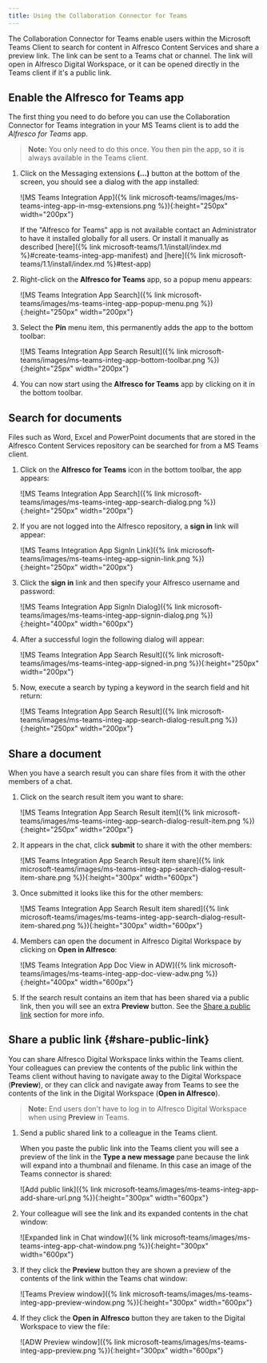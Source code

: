 ```yaml
---
title: Using the Collaboration Connector for Teams
---
```


The Collaboration Connector for Teams enable users within the Microsoft Teams Client to search for content in
Alfresco Content Services and share a preview link. The link can be sent to a Teams chat or channel. The link will open
in Alfresco Digital Workspace, or it can be opened directly in the Teams client if it's a public link.

## Enable the Alfresco for Teams app

The first thing you need to do before you can use the Collaboration Connector for Teams integration in your 
MS Teams client is to add the *Alfresco for Teams* app.

>**Note:** You only need to do this once. You then pin the app, so it is always available in the Teams client.

1. Click on the Messaging extensions **(...)** button at the bottom of the screen, you should see a dialog with the 
   app installed:

   ![MS Teams Integration App]({% link microsoft-teams/images/ms-teams-integ-app-in-msg-extensions.png %}){:height="250px" width="200px"}

   If the "Alfresco for Teams" app is not available contact an Administrator to have it installed globally for all users.
   Or install it manually as described [here]({% link microsoft-teams/1.1/install/index.md %}#create-teams-integ-app-manifest)
   and [here]({% link microsoft-teams/1.1/install/index.md %}#test-app)

2. Right-click on the **Alfresco for Teams** app, so a popup menu appears:

   ![MS Teams Integration App Search]({% link microsoft-teams/images/ms-teams-integ-app-popup-menu.png %}){:height="250px" width="200px"}

3. Select the **Pin** menu item, this permanently adds the app to the bottom toolbar:

   ![MS Teams Integration App Search Result]({% link microsoft-teams/images/ms-teams-integ-app-bottom-toolbar.png %}){:height="25px" width="200px"}

4. You can now start using the **Alfresco for Teams** app by clicking on it in the bottom toolbar.

## Search for documents

Files such as Word, Excel and PowerPoint documents that are stored in the Alfresco Content Services repository 
can be searched for from a MS Teams client.

1. Click on the **Alfresco for Teams** icon in the bottom toolbar, the app appears:

   ![MS Teams Integration App Search]({% link microsoft-teams/images/ms-teams-integ-app-search-dialog.png %}){:height="250px" width="200px"}

2. If you are not logged into the Alfresco repository, a **sign in** link will appear:

   ![MS Teams Integration App SignIn Link]({% link microsoft-teams/images/ms-teams-integ-app-signin-link.png %}){:height="250px" width="200px"}

3. Click the **sign in** link and then specify your Alfresco username and password:

   ![MS Teams Integration App SignIn Dialog]({% link microsoft-teams/images/ms-teams-integ-app-signin-dialog.png %}){:height="400px" width="600px"}

4. After a successful login the following dialog will appear:

   ![MS Teams Integration App Search Result]({% link microsoft-teams/images/ms-teams-integ-app-signed-in.png %}){:height="250px" width="200px"}

5. Now, execute a search by typing a keyword in the search field and hit return:

   ![MS Teams Integration App Search Result]({% link microsoft-teams/images/ms-teams-integ-app-search-dialog-result.png %}){:height="250px" width="200px"}

## Share a document

When you have a search result you can share files from it with the other members of a chat.

1. Click on the search result item you want to share:

   ![MS Teams Integration App Search Result item]({% link microsoft-teams/images/ms-teams-integ-app-search-dialog-result-item.png %}){:height="250px" width="200px"}

2. It appears in the chat, click **submit** to share it with the other members:

   ![MS Teams Integration App Search Result item share]({% link microsoft-teams/images/ms-teams-integ-app-search-dialog-result-item-share.png %}){:height="300px" width="600px"}

3. Once submitted it looks like this for the other members:

   ![MS Teams Integration App Search Result item shared]({% link microsoft-teams/images/ms-teams-integ-app-search-dialog-result-item-shared.png %}){:height="300px" width="600px"}

4. Members can open the document in Alfresco Digital Workspace by clicking on **Open in Alfresco**:

   ![MS Teams Integration App Doc View in ADW]({% link microsoft-teams/images/ms-teams-integ-app-doc-view-adw.png %}){:height="400px" width="600px"}

5. If the search result contains an item that has been shared via a public link, then you will see an extra **Preview** 
   button. See the [Share a public link](#share-public-link) section for more info.

## Share a public link {#share-public-link}

You can share Alfresco Digital Workspace links within the Teams client. Your colleagues can preview the contents of the 
public link within the Teams client without having to navigate away to the Digital Workspace (**Preview**), or they can 
click and navigate away from Teams to see the contents of the link in the Digital Workspace (**Open in Alfresco**).

>**Note:** End users don't have to log in to Alfresco Digital Workspace when using **Preview** in Teams.

1. Send a public shared link to a colleague in the Teams client.

   When you paste the public link into the Teams client you will see a preview of the link in the **Type a new message** 
   pane because the link will expand into a thumbnail and filename. In this case an image of the Teams connector is shared:

   ![Add public link]({% link microsoft-teams/images/ms-teams-integ-app-add-share-url.png %}){:height="300px" width="600px"}

2. Your colleague will see the link and its expanded contents in the chat window:

   ![Expanded link in Chat window]({% link microsoft-teams/images/ms-teams-integ-app-chat-window.png %}){:height="300px" width="600px"}

3. If they click the **Preview** button they are shown a preview of the contents of the link within the Teams chat window:

   ![Teams Preview window]({% link microsoft-teams/images/ms-teams-integ-app-preview-window.png %}){:height="300px" width="600px"}

4. If they click the **Open in Alfresco** button they are taken to the Digital Workspace to view the file:  

   ![ADW Preview window]({% link microsoft-teams/images/ms-teams-integ-app-preview.png %}){:height="300px" width="600px"}

